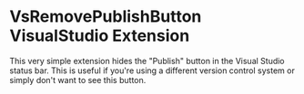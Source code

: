 # VsRemovePublishButton VisualStudio Extension
This very simple extension hides the "Publish" button in the Visual Studio status bar. This is useful if you're using a different version control system or simply don't want to see this button.